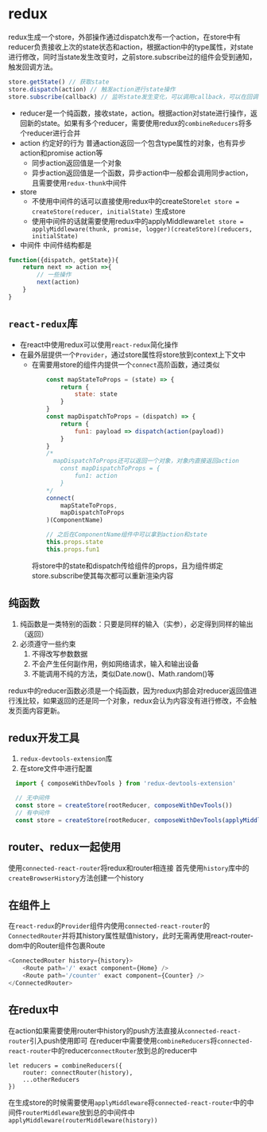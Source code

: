 # redux
redux生成一个store，外部操作通过dispatch发布一个action，在store中有reducer负责接收上次的state状态和action，根据action中的type属性，对state进行修改，同时当state发生改变时，之前store.subscribe过的组件会受到通知，触发回调方法。
```js
store.getState() // 获取state
store.dispatch(action) // 触发action进行state操作
store.subscribe(callback) // 监听state发生变化，可以调用callback，可以在回调中重新渲染组件
```
- reducer是一个纯函数，接收state，action。根据action对state进行操作，返回新的state。如果有多个reducer，需要使用redux的`combineReducers`将多个reducer进行合并
- action 约定好的行为 普通action返回一个包含type属性的对象，也有异步action和promise action等
  - 同步action返回值是一个对象
  - 异步action返回值是一个函数，异步action中一般都会调用同步action，且需要使用`redux-thunk`中间件
- store
  - 不使用中间件的话可以直接使用redux中的createStore`let store = createStore(reducer, initialState)` 生成store
  - 使用中间件的话就需要使用redux中的applyMiddleware`let store = applyMiddleware(thunk, promise, logger)(createStore)(reducers, initialState)`
- 中间件
中间件结构都是
```js
function({dispatch, getState}){
	return next => action =>{
		// 一些操作
		next(action)
	}
}
```
## `react-redux`库
  - 在react中使用redux可以使用`react-redux`简化操作
  - 在最外层提供一个`Provider`，通过store属性将store放到context上下文中
	- 在需要用store的组件内提供一个`connect`高阶函数，通过类似
		```js
			const mapStateToProps = (state) => {
				return {
					state: state
				}
			}
			const mapDispatchToProps = (dispatch) => {
				return {
					fun1: payload => dispatch(action(payload))
				}
			}
			/*
			  mapDispatchToProps还可以返回一个对象，对象内直接返回action
				const mapDispatchToProps = {
					fun1: action
				}
			*/
			connect(
				mapStateToProps,
				mapDispatchToProps
			)(ComponentName)

			// 之后在ComponentName组件中可以拿到action和state
			this.props.state
			this.props.fun1
		```
		将store中的state和dispatch传给组件的props，且为组件绑定store.subscribe使其每次都可以重新渲染内容

## 纯函数
1. 纯函数是一类特别的函数：只要是同样的输入（实参），必定得到同样的输出（返回）
2. 必须遵守一些约束
	1. 不得改写参数数据
	2. 不会产生任何副作用，例如网络请求，输入和输出设备
	3. 不能调用不纯的方法，类似Date.now()、Math.random()等

redux中的reducer函数必须是一个纯函数，因为redux内部会对reducer返回值进行浅比较，如果返回的还是同一个对象，redux会认为内容没有进行修改，不会触发页面内容更新。

## redux开发工具
1. `redux-devtools-extension`库
2. 在store文件中进行配置
```js
  import { composeWithDevTools } from 'redux-devtools-extension'

  // 无中间件
  const store = createStore(rootReducer, composeWithDevTools())
  // 有中间件
  const store = createStore(rootReducer, composeWithDevTools(applyMiddleware(thunk)))
```

## router、redux一起使用
使用`connected-react-router`将redux和router相连接
首先使用`history`库中的`createBrowserHistory`方法创建一个history
## 在组件上
在`react-redux`的`Provider`组件内使用`connected-react-router`的`ConnectedRouter`并将其history属性赋值history，此时无需再使用react-router-dom中的Router组件包裹Route
```js
<ConnectedRouter history={history}>
	<Route path='/' exact component={Home} />
	<Route path='/counter' exact component={Counter} />
</ConnectedRouter>
```
## 在redux中
在action如果需要使用router中history的push方法直接从`connected-react-router`引入push使用即可
在reducer中需要使用`combineReducers`将`connected-react-router`中的reducer`connectRouter`放到总的reducer中
```
let reducers = combineReducers({
	router: connectRouter(history),
	...otherReducers
})
```
在生成store的时候需要使用`applyMiddleware`将`connected-react-router`中的中间件`routerMiddleware`放到总的中间件中`applyMiddleware(routerMiddleware(history))`